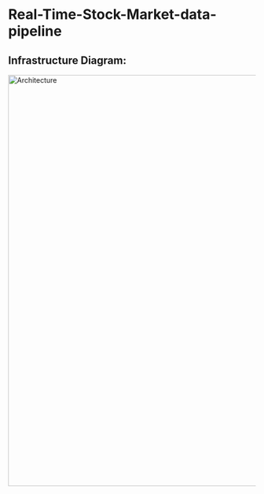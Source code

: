 # Real-Time-Stock-Market-data-pipeline

## Infrastructure Diagram:
<img width="835" alt="Architecture" src="https://github.com/akhil-rachure/Real-Time-Stock-Market-data-pipeline/assets/25721124/bb9b83de-c680-47c4-81f2-a200f4af68af">
